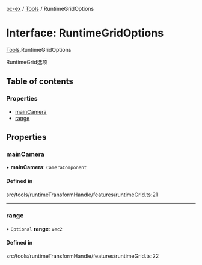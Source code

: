 [pc-ex](https://github.com/TheFBplus/pc-ex/blob/master/docs/md/README.md) / [Tools](https://github.com/TheFBplus/pc-ex/blob/master/docs/md/modules/Tools.md) / RuntimeGridOptions

# Interface: RuntimeGridOptions

[Tools](https://github.com/TheFBplus/pc-ex/blob/master/docs/md/modules/Tools.md).RuntimeGridOptions

RuntimeGrid选项

## Table of contents

### Properties

- [mainCamera](https://github.com/TheFBplus/pc-ex/blob/master/docs/md/interfaces/Tools.RuntimeGridOptions.md#maincamera)
- [range](https://github.com/TheFBplus/pc-ex/blob/master/docs/md/interfaces/Tools.RuntimeGridOptions.md#range)

## Properties

### mainCamera

• **mainCamera**: `CameraComponent`

#### Defined in

src/tools/runtimeTransformHandle/features/runtimeGrid.ts:21

___

### range

• `Optional` **range**: `Vec2`

#### Defined in

src/tools/runtimeTransformHandle/features/runtimeGrid.ts:22

